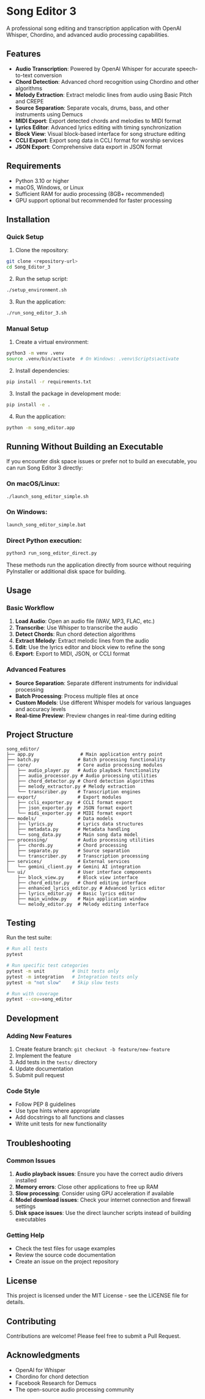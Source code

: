 # Song Editor 3

A professional song editing and transcription application with OpenAI Whisper, Chordino, and advanced audio processing capabilities.

## Features

- **Audio Transcription**: Powered by OpenAI Whisper for accurate speech-to-text conversion
- **Chord Detection**: Advanced chord recognition using Chordino and other algorithms
- **Melody Extraction**: Extract melodic lines from audio using Basic Pitch and CREPE
- **Source Separation**: Separate vocals, drums, bass, and other instruments using Demucs
- **MIDI Export**: Export detected chords and melodies to MIDI format
- **Lyrics Editor**: Advanced lyrics editing with timing synchronization
- **Block View**: Visual block-based interface for song structure editing
- **CCLI Export**: Export song data in CCLI format for worship services
- **JSON Export**: Comprehensive data export in JSON format

## Requirements

- Python 3.10 or higher
- macOS, Windows, or Linux
- Sufficient RAM for audio processing (8GB+ recommended)
- GPU support optional but recommended for faster processing

## Installation

### Quick Setup

1. Clone the repository:
```bash
git clone <repository-url>
cd Song_Editor_3
```

2. Run the setup script:
```bash
./setup_environment.sh
```

3. Run the application:
```bash
./run_song_editor_3.sh
```

### Manual Setup

1. Create a virtual environment:
```bash
python3 -m venv .venv
source .venv/bin/activate  # On Windows: .venv\Scripts\activate
```

2. Install dependencies:
```bash
pip install -r requirements.txt
```

3. Install the package in development mode:
```bash
pip install -e .
```

4. Run the application:
```bash
python -m song_editor.app
```

## Running Without Building an Executable

If you encounter disk space issues or prefer not to build an executable, you can run Song Editor 3 directly:

### On macOS/Linux:
```bash
./launch_song_editor_simple.sh
```

### On Windows:
```cmd
launch_song_editor_simple.bat
```

### Direct Python execution:
```bash
python3 run_song_editor_direct.py
```

These methods run the application directly from source without requiring PyInstaller or additional disk space for building.

## Usage

### Basic Workflow

1. **Load Audio**: Open an audio file (WAV, MP3, FLAC, etc.)
2. **Transcribe**: Use Whisper to transcribe the audio
3. **Detect Chords**: Run chord detection algorithms
4. **Extract Melody**: Extract melodic lines from the audio
5. **Edit**: Use the lyrics editor and block view to refine the song
6. **Export**: Export to MIDI, JSON, or CCLI format

### Advanced Features

- **Source Separation**: Separate different instruments for individual processing
- **Batch Processing**: Process multiple files at once
- **Custom Models**: Use different Whisper models for various languages and accuracy levels
- **Real-time Preview**: Preview changes in real-time during editing

## Project Structure

```
song_editor/
├── app.py                 # Main application entry point
├── batch.py              # Batch processing functionality
├── core/                 # Core audio processing modules
│   ├── audio_player.py   # Audio playback functionality
│   ├── audio_processor.py # Audio processing utilities
│   ├── chord_detector.py # Chord detection algorithms
│   ├── melody_extractor.py # Melody extraction
│   └── transcriber.py    # Transcription engines
├── export/               # Export modules
│   ├── ccli_exporter.py  # CCLI format export
│   ├── json_exporter.py  # JSON format export
│   └── midi_exporter.py  # MIDI format export
├── models/               # Data models
│   ├── lyrics.py         # Lyrics data structures
│   ├── metadata.py       # Metadata handling
│   └── song_data.py      # Main song data model
├── processing/           # Audio processing utilities
│   ├── chords.py         # Chord processing
│   ├── separate.py       # Source separation
│   └── transcriber.py    # Transcription processing
├── services/             # External services
│   └── gemini_client.py  # Gemini AI integration
└── ui/                   # User interface components
    ├── block_view.py     # Block view interface
    ├── chord_editor.py   # Chord editing interface
    ├── enhanced_lyrics_editor.py # Advanced lyrics editor
    ├── lyrics_editor.py  # Basic lyrics editor
    ├── main_window.py    # Main application window
    └── melody_editor.py  # Melody editing interface
```

## Testing

Run the test suite:

```bash
# Run all tests
pytest

# Run specific test categories
pytest -m unit          # Unit tests only
pytest -m integration   # Integration tests only
pytest -m "not slow"    # Skip slow tests

# Run with coverage
pytest --cov=song_editor
```

## Development

### Adding New Features

1. Create feature branch: `git checkout -b feature/new-feature`
2. Implement the feature
3. Add tests in the `tests/` directory
4. Update documentation
5. Submit pull request

### Code Style

- Follow PEP 8 guidelines
- Use type hints where appropriate
- Add docstrings to all functions and classes
- Write unit tests for new functionality

## Troubleshooting

### Common Issues

1. **Audio playback issues**: Ensure you have the correct audio drivers installed
2. **Memory errors**: Close other applications to free up RAM
3. **Slow processing**: Consider using GPU acceleration if available
4. **Model download issues**: Check your internet connection and firewall settings
5. **Disk space issues**: Use the direct launcher scripts instead of building executables

### Getting Help

- Check the test files for usage examples
- Review the source code documentation
- Create an issue on the project repository

## License

This project is licensed under the MIT License - see the LICENSE file for details.

## Contributing

Contributions are welcome! Please feel free to submit a Pull Request.

## Acknowledgments

- OpenAI for Whisper
- Chordino for chord detection
- Facebook Research for Demucs
- The open-source audio processing community
